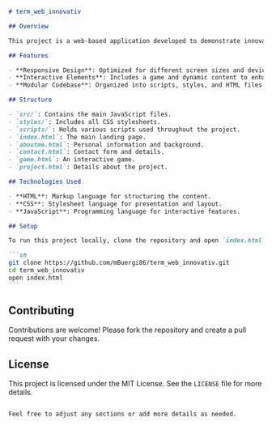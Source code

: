 ````markdown
# term_web_innovativ

## Overview

This project is a web-based application developed to demonstrate innovative web technologies and techniques. It includes various HTML, CSS, and JavaScript components, showcasing different aspects of web development.

## Features

- **Responsive Design**: Optimized for different screen sizes and devices.
- **Interactive Elements**: Includes a game and dynamic content to enhance user engagement.
- **Modular Codebase**: Organized into scripts, styles, and HTML files for better maintainability.

## Structure

- `src/`: Contains the main JavaScript files.
- `styles/`: Includes all CSS stylesheets.
- `scripts/`: Holds various scripts used throughout the project.
- `index.html`: The main landing page.
- `aboutme.html`: Personal information and background.
- `contact.html`: Contact form and details.
- `game.html`: An interactive game.
- `project.html`: Details about the project.

## Technologies Used

- **HTML**: Markup language for structuring the content.
- **CSS**: Stylesheet language for presentation and layout.
- **JavaScript**: Programming language for interactive features.

## Setup

To run this project locally, clone the repository and open `index.html` in your web browser.

```sh
git clone https://github.com/mBuergi86/term_web_innovativ.git
cd term_web_innovativ
open index.html
```
````

## Contributing

Contributions are welcome! Please fork the repository and create a pull request with your changes.

## License

This project is licensed under the MIT License. See the `LICENSE` file for more details.

```

Feel free to adjust any sections or add more details as needed.
```
